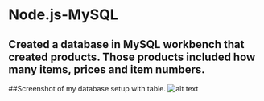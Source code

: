 # Node.js-MySQL

## Created a database in MySQL workbench that created products. Those products included how many items, prices and item numbers. 

##Screenshot of my database setup with table.
![alt text](./Node.js-MySQL/images/database.png)